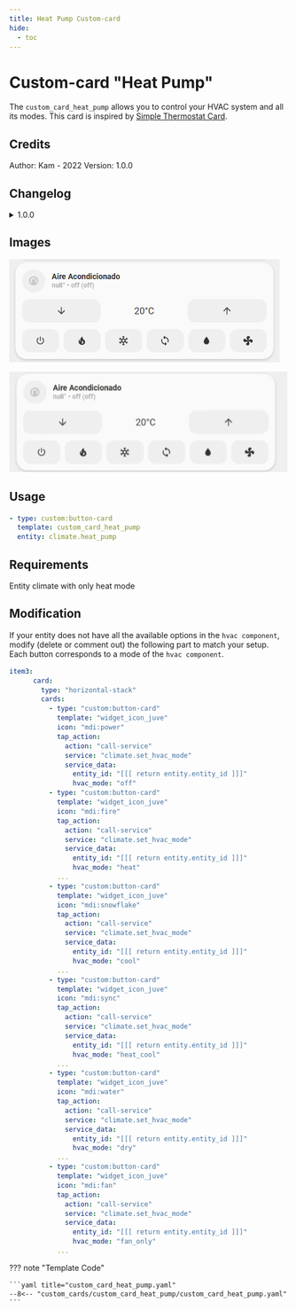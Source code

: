 ```yaml
---
title: Heat Pump Custom-card
hide:
  - toc
---
```


<!-- markdownlint-disable MD046 -->

# Custom-card "Heat Pump"

The `custom_card_heat_pump` allows you to control your HVAC system and all its modes. This card is inspired by [Simple Thermostat Card](https://github.com/nervetattoo/simple-thermostat).

## Credits

Author: Kam - 2022
Version: 1.0.0

## Changelog

<details>
<summary>1.0.0</summary>
Initial release
</details>

## Images

![Heat_pump](../../docs/assets/img/Heat_pump.PNG)

![Heat_pump_gif](../../docs/assets/img/heat_pump.gif)

## Usage

```yaml
- type: custom:button-card
  template: custom_card_heat_pump
  entity: climate.heat_pump
```

## Requirements

Entity climate with only heat mode

## Modification

If your entity does not have all the available options in the `hvac component`, modify (delete or comment out) the following part to match your setup. Each button corresponds to a mode of the `hvac component`.

```yaml
item3:
      card:
        type: "horizontal-stack"
        cards:
          - type: "custom:button-card"
            template: "widget_icon_juve"
            icon: "mdi:power"
            tap_action:
              action: "call-service"
              service: "climate.set_hvac_mode"
              service_data:
                entity_id: "[[[ return entity.entity_id ]]]"
                hvac_mode: "off"
          - type: "custom:button-card"
            template: "widget_icon_juve"
            icon: "mdi:fire"
            tap_action:
              action: "call-service"
              service: "climate.set_hvac_mode"
              service_data:
                entity_id: "[[[ return entity.entity_id ]]]"
                hvac_mode: "heat"
            ...
          - type: "custom:button-card"
            template: "widget_icon_juve"
            icon: "mdi:snowflake"
            tap_action:
              action: "call-service"
              service: "climate.set_hvac_mode"
              service_data:
                entity_id: "[[[ return entity.entity_id ]]]"
                hvac_mode: "cool"
            ...
          - type: "custom:button-card"
            template: "widget_icon_juve"
            icon: "mdi:sync"
            tap_action:
              action: "call-service"
              service: "climate.set_hvac_mode"
              service_data:
                entity_id: "[[[ return entity.entity_id ]]]"
                hvac_mode: "heat_cool"
            ...
          - type: "custom:button-card"
            template: "widget_icon_juve"
            icon: "mdi:water"
            tap_action:
              action: "call-service"
              service: "climate.set_hvac_mode"
              service_data:
                entity_id: "[[[ return entity.entity_id ]]]"
                hvac_mode: "dry"
            ...
          - type: "custom:button-card"
            template: "widget_icon_juve"
            icon: "mdi:fan"
            tap_action:
              action: "call-service"
              service: "climate.set_hvac_mode"
              service_data:
                entity_id: "[[[ return entity.entity_id ]]]"
                hvac_mode: "fan_only"
            ...
```

??? note "Template Code"

    ```yaml title="custom_card_heat_pump.yaml"
    --8<-- "custom_cards/custom_card_heat_pump/custom_card_heat_pump.yaml"
    ```
